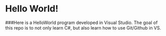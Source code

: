 # Hello World!

###Here is a HelloWorld program developed in Visual Studio. The goal of this repo is to not only learn C#, but also learn how to use Git/Github in VS.